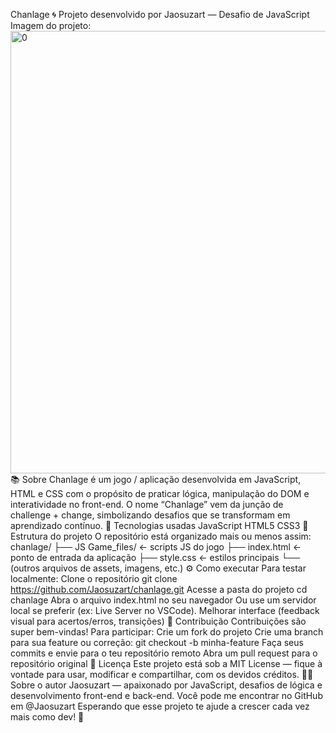 Chanlage 🌀
Projeto desenvolvido por Jaosuzart — Desafio de JavaScript
Imagem do projeto: 
<img width="1405" height="708" alt="0" src="https://github.com/user-attachments/assets/d89a9815-ff3b-4b38-9314-84c698a51763" />
📚 Sobre
Chanlage é um jogo / aplicação desenvolvida em JavaScript, HTML e CSS com o propósito de praticar lógica, manipulação do DOM e interatividade no front-end.
O nome “Chanlage” vem da junção de challenge + change, simbolizando desafios que se transformam em aprendizado contínuo.
🧰 Tecnologias usadas
JavaScript
HTML5
CSS3
🚀 Estrutura do projeto
O repositório está organizado mais ou menos assim:
chanlage/
├── JS Game_files/         ← scripts JS do jogo
├── index.html             ← ponto de entrada da aplicação
├── style.css              ← estilos principais
└── (outros arquivos de assets, imagens, etc.)
⚙️ Como executar
Para testar localmente:
Clone o repositório
git clone https://github.com/Jaosuzart/chanlage.git
Acesse a pasta do projeto
cd chanlage
Abra o arquivo index.html no seu navegador
Ou use um servidor local se preferir (ex: Live Server no VSCode).
Melhorar interface (feedback visual para acertos/erros, transições)
🤝 Contribuição
Contribuições são super bem-vindas! Para participar:
Crie um fork do projeto
Crie uma branch para sua feature ou correção:
git checkout -b minha-feature
Faça seus commits e envie para o teu repositório remoto
Abra um pull request para o repositório original
📄 Licença
Este projeto está sob a MIT License
 — fique à vontade para usar, modificar e compartilhar, com os devidos créditos.
👨‍💻 Sobre o autor
Jaosuzart — apaixonado por JavaScript, desafios de lógica e desenvolvimento front-end e back-end.
Você pode me encontrar no GitHub em @Jaosuzart
Esperando que esse projeto te ajude a crescer cada vez mais como dev! 🚀
